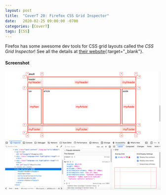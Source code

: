 ```yaml
---
layout: post
title:  "CoverT 20: Firefox CSS Grid Inspector"
date:   2020-02-25 09:00:00 -0700
categories: [CoverT]
tags: [CSS]
---
```


Firefox has some awesome dev tools for CSS grid layouts called the _CSS Grid Inspector_! See all the details at [their website](https://developer.mozilla.org/en-US/docs/Tools/Page_Inspector/How_to/Examine_grid_layouts){:target="_blank"}.

#### Screenshot

<img src="/assets/images/firefox-css-grid-inspector.png" alt="Firefox CSS Grid Inspector" /> 